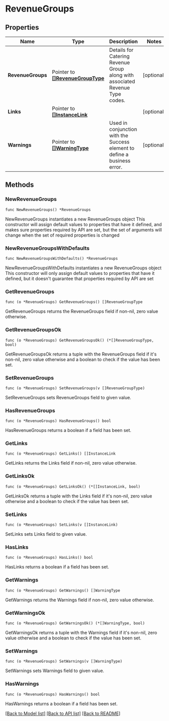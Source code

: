 # RevenueGroups

## Properties

Name | Type | Description | Notes
------------ | ------------- | ------------- | -------------
**RevenueGroups** | Pointer to [**[]RevenueGroupType**](RevenueGroupType.md) | Details for Catering Revenue Group along with associated Revenue Type codes. | [optional] 
**Links** | Pointer to [**[]InstanceLink**](InstanceLink.md) |  | [optional] 
**Warnings** | Pointer to [**[]WarningType**](WarningType.md) | Used in conjunction with the Success element to define a business error. | [optional] 

## Methods

### NewRevenueGroups

`func NewRevenueGroups() *RevenueGroups`

NewRevenueGroups instantiates a new RevenueGroups object
This constructor will assign default values to properties that have it defined,
and makes sure properties required by API are set, but the set of arguments
will change when the set of required properties is changed

### NewRevenueGroupsWithDefaults

`func NewRevenueGroupsWithDefaults() *RevenueGroups`

NewRevenueGroupsWithDefaults instantiates a new RevenueGroups object
This constructor will only assign default values to properties that have it defined,
but it doesn't guarantee that properties required by API are set

### GetRevenueGroups

`func (o *RevenueGroups) GetRevenueGroups() []RevenueGroupType`

GetRevenueGroups returns the RevenueGroups field if non-nil, zero value otherwise.

### GetRevenueGroupsOk

`func (o *RevenueGroups) GetRevenueGroupsOk() (*[]RevenueGroupType, bool)`

GetRevenueGroupsOk returns a tuple with the RevenueGroups field if it's non-nil, zero value otherwise
and a boolean to check if the value has been set.

### SetRevenueGroups

`func (o *RevenueGroups) SetRevenueGroups(v []RevenueGroupType)`

SetRevenueGroups sets RevenueGroups field to given value.

### HasRevenueGroups

`func (o *RevenueGroups) HasRevenueGroups() bool`

HasRevenueGroups returns a boolean if a field has been set.

### GetLinks

`func (o *RevenueGroups) GetLinks() []InstanceLink`

GetLinks returns the Links field if non-nil, zero value otherwise.

### GetLinksOk

`func (o *RevenueGroups) GetLinksOk() (*[]InstanceLink, bool)`

GetLinksOk returns a tuple with the Links field if it's non-nil, zero value otherwise
and a boolean to check if the value has been set.

### SetLinks

`func (o *RevenueGroups) SetLinks(v []InstanceLink)`

SetLinks sets Links field to given value.

### HasLinks

`func (o *RevenueGroups) HasLinks() bool`

HasLinks returns a boolean if a field has been set.

### GetWarnings

`func (o *RevenueGroups) GetWarnings() []WarningType`

GetWarnings returns the Warnings field if non-nil, zero value otherwise.

### GetWarningsOk

`func (o *RevenueGroups) GetWarningsOk() (*[]WarningType, bool)`

GetWarningsOk returns a tuple with the Warnings field if it's non-nil, zero value otherwise
and a boolean to check if the value has been set.

### SetWarnings

`func (o *RevenueGroups) SetWarnings(v []WarningType)`

SetWarnings sets Warnings field to given value.

### HasWarnings

`func (o *RevenueGroups) HasWarnings() bool`

HasWarnings returns a boolean if a field has been set.


[[Back to Model list]](../README.md#documentation-for-models) [[Back to API list]](../README.md#documentation-for-api-endpoints) [[Back to README]](../README.md)


